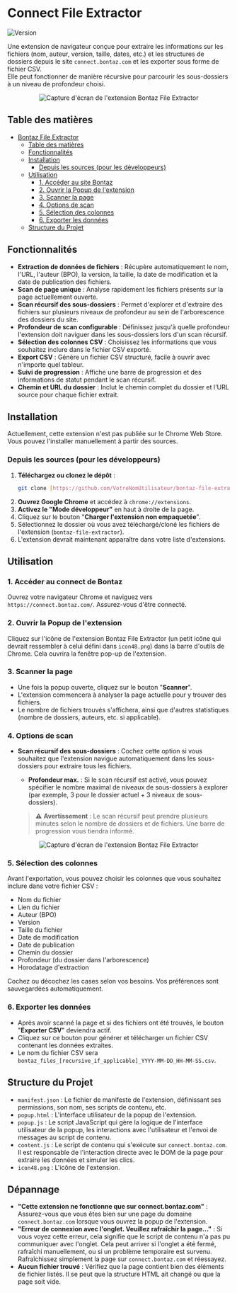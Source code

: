 # Connect File Extractor

![Version](https://img.shields.io/badge/version-1.0-blue.svg)

Une extension de navigateur conçue pour extraire les informations sur les fichiers (nom, auteur, version, taille, dates, etc.) et les structures de dossiers depuis le site `connect.bontaz.com` et les exporter sous forme de fichier CSV.  
Elle peut fonctionner de manière récursive pour parcourir les sous-dossiers à un niveau de profondeur choisi.

<p align="center">
  <img src="https://github.com/user-attachments/assets/276bf6b3-b413-4bdc-8f84-45fe1bcedc78" alt="Capture d'écran de l'extension Bontaz File Extractor">
</p>



## Table des matières

- [Bontaz File Extractor](#bontaz-file-extractor)
  - [Table des matières](#table-des-matières)
  - [Fonctionnalités](#fonctionnalités)
  - [Installation](#installation)
    - [Depuis les sources (pour les développeurs)](#depuis-les-sources-pour-les-développeurs)
  - [Utilisation](#utilisation)
    - [1. Accéder au site Bontaz](#1-accéder-au-site-bontaz)
    - [2. Ouvrir la Popup de l'extension](#2-ouvrir-la-popup-de-lextension)
    - [3. Scanner la page](#3-scanner-la-page)
    - [4. Options de scan](#4-options-de-scan)
    - [5. Sélection des colonnes](#5-sélection-des-colonnes)
    - [6. Exporter les données](#6-exporter-les-données)
  - [Structure du Projet](#structure-du-projet)

## Fonctionnalités

* **Extraction de données de fichiers** : Récupère automatiquement le nom, l'URL, l'auteur (BPO), la version, la taille, la date de modification et la date de publication des fichiers.
* **Scan de page unique** : Analyse rapidement les fichiers présents sur la page actuellement ouverte.
* **Scan récursif des sous-dossiers** : Permet d'explorer et d'extraire des fichiers sur plusieurs niveaux de profondeur au sein de l'arborescence des dossiers du site.
* **Profondeur de scan configurable** : Définissez jusqu'à quelle profondeur l'extension doit naviguer dans les sous-dossiers lors d'un scan récursif.
* **Sélection des colonnes CSV** : Choisissez les informations que vous souhaitez inclure dans le fichier CSV exporté.
* **Export CSV** : Génère un fichier CSV structuré, facile à ouvrir avec n'importe quel tableur.
* **Suivi de progression** : Affiche une barre de progression et des informations de statut pendant le scan récursif.
* **Chemin et URL du dossier** : Inclut le chemin complet du dossier et l'URL source pour chaque fichier extrait.

## Installation


Actuellement, cette extension n'est pas publiée sur le Chrome Web Store. Vous pouvez l'installer manuellement à partir des sources.

### Depuis les sources (pour les développeurs)

1.  **Téléchargez ou clonez le dépôt** :
    ```bash
    git clone [https://github.com/VotreNomUtilisateur/bontaz-file-extractor.git](https://github.com/VotreNomUtilisateur/bontaz-file-extractor.git)
    ```
2.  **Ouvrez Google Chrome** et accédez à `chrome://extensions`.
3.  **Activez le "Mode développeur"** en haut à droite de la page.
4.  Cliquez sur le bouton "**Charger l'extension non empaquetée**".
5.  Sélectionnez le dossier où vous avez téléchargé/cloné les fichiers de l'extension (`bontaz-file-extractor`).
6.  L'extension devrait maintenant apparaître dans votre liste d'extensions.

## Utilisation

### 1. Accéder au connect de Bontaz

Ouvrez votre navigateur Chrome et naviguez vers `https://connect.bontaz.com/`. Assurez-vous d'être connecté.

### 2. Ouvrir la Popup de l'extension

Cliquez sur l'icône de l'extension Bontaz File Extractor (un petit icône qui devrait ressembler à celui défini dans `icon48.png`) dans la barre d'outils de Chrome. Cela ouvrira la fenêtre pop-up de l'extension.

### 3. Scanner la page

* Une fois la popup ouverte, cliquez sur le bouton "**Scanner**".
* L'extension commencera à analyser la page actuelle pour y trouver des fichiers.
* Le nombre de fichiers trouvés s'affichera, ainsi que d'autres statistiques (nombre de dossiers, auteurs, etc. si applicable).

### 4. Options de scan

* **Scan récursif des sous-dossiers** : Cochez cette option si vous souhaitez que l'extension navigue automatiquement dans les sous-dossiers pour extraire tous les fichiers.
    * **Profondeur max.** : Si le scan récursif est activé, vous pouvez spécifier le nombre maximal de niveaux de sous-dossiers à explorer (par exemple, 3 pour le dossier actuel + 3 niveaux de sous-dossiers).

    > ⚠️ **Avertissement** : Le scan récursif peut prendre plusieurs minutes selon le nombre de dossiers et de fichiers. Une barre de progression vous tiendra informé.


<p align="center">
  <img src="https://github.com/user-attachments/assets/276bf6b3-b413-4bdc-8f84-45fe1bcedc78](https://github.com/user-attachments/assets/94883b42-893a-468e-ab6c-a190dc1dba19" alt="Capture d'écran de l'extension Bontaz File Extractor">
</p>

### 5. Sélection des colonnes

Avant l'exportation, vous pouvez choisir les colonnes que vous souhaitez inclure dans votre fichier CSV :

* Nom du fichier
* Lien du fichier
* Auteur (BPO)
* Version
* Taille du fichier
* Date de modification
* Date de publication
* Chemin du dossier
* Profondeur (du dossier dans l'arborescence)
* Horodatage d'extraction

Cochez ou décochez les cases selon vos besoins. Vos préférences sont sauvegardées automatiquement.

### 6. Exporter les données

* Après avoir scanné la page et si des fichiers ont été trouvés, le bouton "**Exporter CSV**" deviendra actif.
* Cliquez sur ce bouton pour générer et télécharger un fichier CSV contenant les données extraites.
* Le nom du fichier CSV sera `bontaz_files_[recursive_if_applicable]_YYYY-MM-DD_HH-MM-SS.csv`.

## Structure du Projet

* `manifest.json` : Le fichier de manifeste de l'extension, définissant ses permissions, son nom, ses scripts de contenu, etc.
* `popup.html` : L'interface utilisateur de la popup de l'extension.
* `popup.js` : Le script JavaScript qui gère la logique de l'interface utilisateur de la popup, les interactions avec l'utilisateur et l'envoi de messages au script de contenu.
* `content.js` : Le script de contenu qui s'exécute sur `connect.bontaz.com`. Il est responsable de l'interaction directe avec le DOM de la page pour extraire les données et simuler les clics.
* `icon48.png` : L'icône de l'extension.

## Dépannage

* **"Cette extension ne fonctionne que sur connect.bontaz.com"** : Assurez-vous que vous êtes bien sur une page du domaine `connect.bontaz.com` lorsque vous ouvrez la popup de l'extension.
* **"Erreur de connexion avec l'onglet. Veuillez rafraîchir la page..."** : Si vous voyez cette erreur, cela signifie que le script de contenu n'a pas pu communiquer avec l'onglet. Cela peut arriver si l'onglet a été fermé, rafraîchi manuellement, ou si un problème temporaire est survenu. Rafraîchissez simplement la page sur `connect.bontaz.com` et réessayez.
* **Aucun fichier trouvé** : Vérifiez que la page contient bien des éléments de fichier listés. Il se peut que la structure HTML ait changé ou que la page soit vide.


